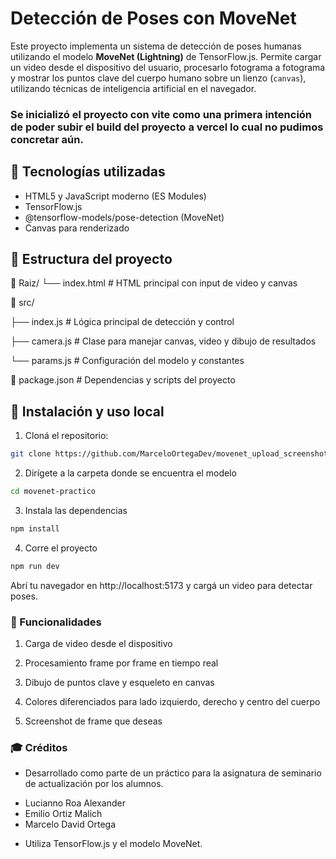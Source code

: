 # Detección de Poses con MoveNet

Este proyecto implementa un sistema de detección de poses humanas utilizando el modelo **MoveNet (Lightning)** de TensorFlow.js. Permite cargar un video desde el dispositivo del usuario, procesarlo fotograma a fotograma y mostrar los puntos clave del cuerpo humano sobre un lienzo (`canvas`), utilizando técnicas de inteligencia artificial en el navegador.
### Se inicializó el proyecto con vite como una primera intención de poder subir el build del proyecto a vercel lo cual no pudimos concretar aún.

## 🧠 Tecnologías utilizadas

- HTML5 y JavaScript moderno (ES Modules)
- TensorFlow.js
- @tensorflow-models/pose-detection (MoveNet)
- Canvas para renderizado

## 📂 Estructura del proyecto
📁 Raiz/
└── index.html # HTML principal con input de video y canvas

📁 src/

├── index.js # Lógica principal de detección y control

├── camera.js # Clase para manejar canvas, video y dibujo de resultados

└── params.js # Configuración del modelo y constantes

📄 package.json # Dependencias y scripts del proyecto


## 🚀 Instalación y uso local

1. Cloná el repositorio:

```bash
git clone https://github.com/MarceloOrtegaDev/movenet_upload_screenshot_videos_grupo_7.git
```
2. Dirígete a la carpeta donde se encuentra el modelo
```bash
cd movenet-practico
```
3. Instala las dependencias
```bash
npm install
```
4. Corre el proyecto
```bash
npm run dev
```
Abrí tu navegador en http://localhost:5173 y cargá un video para detectar poses.

### 🎯 Funcionalidades
1. Carga de video desde el dispositivo

2. Procesamiento frame por frame en tiempo real

3. Dibujo de puntos clave y esqueleto en canvas

4. Colores diferenciados para lado izquierdo, derecho y centro del cuerpo

5. Screenshot de frame que deseas


### 🎓 Créditos
* Desarrollado como parte de un práctico para la asignatura de seminario de actualización por los alumnos.
- Lucianno Roa Alexander
- Emilio Ortiz Malich
- Marcelo David Ortega

* Utiliza TensorFlow.js y el modelo MoveNet.

